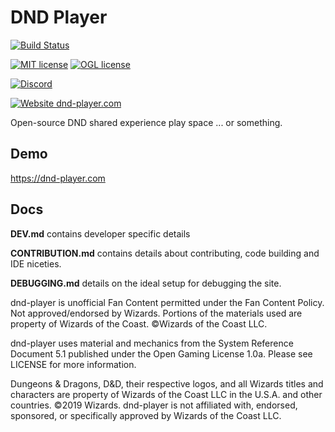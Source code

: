 # DND Player

[![Build Status](https://travis-ci.org/dndplayer/dnd-player.svg?branch=master)](https://travis-ci.org/dndplayer/dnd-player)

[![MIT license](https://img.shields.io/badge/license-MIT-green.svg)](https://lbesson.mit-license.org/)
[![OGL license](https://img.shields.io/badge/license-OGL-yellow.svg)](http://media.wizards.com/2016/downloads/DND/SRD-OGL_V5.1.pdf)

[![Discord](https://img.shields.io/discord/569979191186030607.svg)](https://discord.gg/PBhkjVA)

[![Website dnd-player.com](https://img.shields.io/website-up-down-green-red/http/shields.io.svg)](https://dnd-player.com/)

Open-source DND shared experience play space ... or something.

## Demo

https://dnd-player.com

## Docs

**DEV.md** contains developer specific details

**CONTRIBUTION.md** contains details about contributing, code building and IDE niceties.

**DEBUGGING.md** details on the ideal setup for debugging the site.

dnd-player is unofficial Fan Content permitted under the Fan Content Policy. Not approved/endorsed by Wizards.
Portions of the materials used are property of Wizards of the Coast. ©Wizards of the Coast LLC.

dnd-player uses material and mechanics from the System Reference Document 5.1 published under the Open Gaming License 1.0a.
Please see LICENSE for more information.

Dungeons & Dragons, D&D, their respective logos, and all Wizards titles and characters are property
of Wizards of the Coast LLC in the U.S.A. and other countries. ©2019 Wizards. dnd-player is not
affiliated with, endorsed, sponsored, or specifically approved by Wizards of the Coast LLC.


